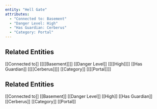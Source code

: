 ```yaml
---
entity: "Hell Gate"
attributes:
  - "Connected to: Basement"
  - "Danger Level: High"
  - "Has Guardian: Cerberus"
  - "Category: Portal"
---
```


## Related Entities
[[Connected to]]
[[[[Basement]]]]
[[Danger Level]]
[[[[High]]]]
[[Has Guardian]]
[[[[Cerberus]]]]
[[Category]]
[[[[Portal]]]]

## Related Entities
[[Connected to]]
[[Basement]]
[[Danger Level]]
[[High]]
[[Has Guardian]]
[[Cerberus]]
[[Category]]
[[Portal]]